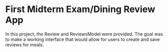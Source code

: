 # First Midterm Exam/Dining Review App
In this project, the Review and ReviewsModel were provided. The goal was to make a working interface that would allow for users to create and save reviews for meals. 